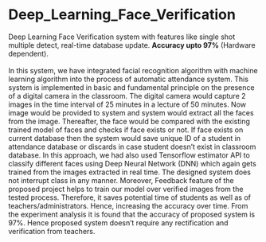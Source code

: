 # Deep_Learning_Face_Verification
Deep Learning Face Verification system with features like single shot multiple detect, real-time database update. <b>Accuracy upto 97%</b> (Hardware dependent).
<br><br>
In this system, we have integrated facial recognition algorithm with machine learning algorithm into the process of automatic attendance system. This system is implemented in basic and fundamental principle on the presence of a digital camera in the classroom. The digital camera would capture 2 images in the time interval of 25 minutes in a lecture of 50 minutes. Now image would be provided to system and system would extract all the faces from the image. Thereafter, the face would be compared with the existing trained model of faces and checks if face exists or not. If face exists on current database then the system would save unique ID of a student in attendance database or discards in case student doesn’t exist in classroom database. In this approach, we had also used Tensorflow estimator API to classify different faces using Deep Neural Network (DNN) which again gets trained from the images extracted in real time. The designed system does not interrupt class in any manner. Moreover, Feedback feature of the proposed project helps to train our model over verified images from the tested process. Therefore, it saves potential time of students as well as of teachers/administrators. Hence, increasing the accuracy over time. From the experiment analysis it is found that the accuracy of proposed system is 97%. Hence proposed system doesn’t require any rectification and verification from teachers.
